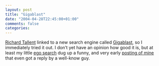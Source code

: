 ```yaml
---
layout: post
title: "Gigablast"
date: "2004-04-28T22:45:00+01:00"
comments: false
categories: 
---
```


<p><a href="http://www.tallent.us/PermaLink.aspx?guid=96ae2294-f062-4cad-8dbf-7b2ec2dc3dcb">Richard Tallent</a> linked to a new search engine called <a href="http://www.gigablast.com/">Gigablast</a>, so I immediately tried it out. I don&#8217;t yet have an opinion how good it is, but at least my little <a href="http://www.gigablast.com/search?q=tilkov">ego search</a> dug up a funny, and very early <a href="http://cpptips.hyperformix.com/cpptips/cast_mem_layout">posting of mine</a> that even got a reply by a well-know guy.</p>



